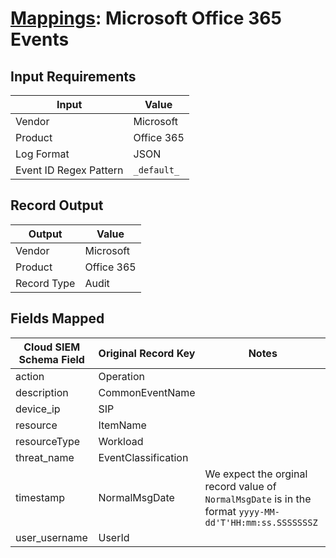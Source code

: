 # [Mappings](README.md): Microsoft Office 365 Events

## Input Requirements

|Input|Value|
|-----|-----|
|Vendor|Microsoft|
|Product|Office 365|
|Log Format|JSON|
|Event ID Regex Pattern|`_default_`|

## Record Output

|Output|Value|
|------|-----|
|Vendor|Microsoft|
|Product|Office 365|
|Record Type|Audit|

## Fields Mapped

|Cloud SIEM Schema Field|Original Record Key|Notes|
|-----------------------|-------------------|-----|
|action|Operation||
|description|CommonEventName||
|device_ip|SIP||
|resource|ItemName||
|resourceType|Workload||
|threat_name|EventClassification||
|timestamp|NormalMsgDate|We expect the orginal record value of `NormalMsgDate` is in the format `yyyy-MM-dd'T'HH:mm:ss.SSSSSSSZ`|
|user_username|UserId||

